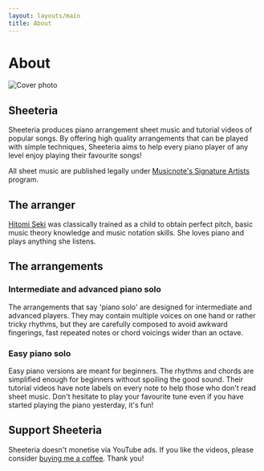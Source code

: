 ```yaml
---
layout: layouts/main
title: About
---
```


# About

![Cover photo](/assets/img/sheeteria_cat.jpeg)

## Sheeteria

Sheeteria produces piano arrangement sheet music and tutorial videos of popular songs. By offering high quality arrangements that can be played with simple techniques, Sheeteria aims to help every piano player of any level enjoy playing their favourite songs!

All sheet music are published legally under [Musicnote's Signature Artists](https://www.musicnotes.com/signatureartists/) program.

## The arranger

[Hitomi Seki](https://hitomiseki.com) was classically trained as a child to obtain perfect pitch, basic music theory knowledge and music notation skills. She loves piano and plays anything she listens.

## The arrangements

### Intermediate and advanced piano solo

The arrangements that say 'piano solo' are designed for intermediate and advanced players. They may contain multiple voices on one hand or rather tricky rhythms, but they are carefully composed to avoid awkward fingerings, fast repeated notes or chord voicings wider than an octave.

### Easy piano solo

Easy piano versions are meant for beginners. The rhythms and chords are simplified enough for beginners without spoiling the good sound. Their tutorial videos have note labels on every note to help those who don't read sheet music. Don't hesitate to play your favourite tune even if you have started playing the piano yesterday, it's fun!

## Support Sheeteria

Sheeteria doesn't monetise via YouTube ads. If you like the videos, please consider <a href="https://www.buymeacoffee.com/sheeteria" target="_blank" rel="noreferrer" data-label="buymeacoffee-about">buying me a coffee</a>. Thank you!
